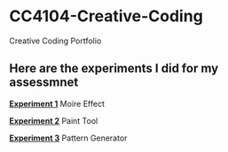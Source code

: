 # CC4104-Creative-Coding
Creative Coding Portfolio

## Here are the experiments I did for my assessmnet
[**Experiment 1**](Experiment1.md)
Moire Effect 

[**Experiment 2**](Experiment2.md)
Paint Tool

[**Experiment 3**](Experiment3.md)
Pattern Generator
